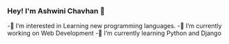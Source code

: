 ### Hey! I'm Ashwini Chavhan 👋
-👀 I’m interested in Learning new programming languages.
-🔭 I’m currently working on Web Development
-🌱 I’m currently learning Python and Django
